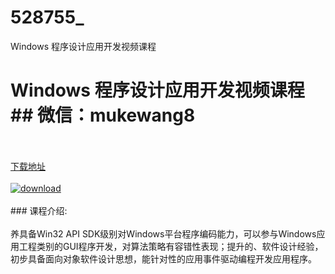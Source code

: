 # 528755_
Windows 程序设计应用开发视频课程
# Windows 程序设计应用开发视频课程## 微信：mukewang8
<br/></br>[下载地址](http://www.36tz.cn/article/528755 "下载地址")
<br/></br>[![download](http://36tz.cn/muke_img/2019_11_1-81-300x180.png "下载地址")](http://www.36tz.cn/article/528755 "下载地址")
<br/></br>### 课程介绍:<br/></br>养具备Win32 API SDK级别对Windows平台程序编码能力，可以参与Windows应用工程类别的GUI程序开发，对算法策略有容错性表现；提升的、软件设计经验，初步具备面向对象软件设计思想，能针对性的应用事件驱动编程开发应用程序。


